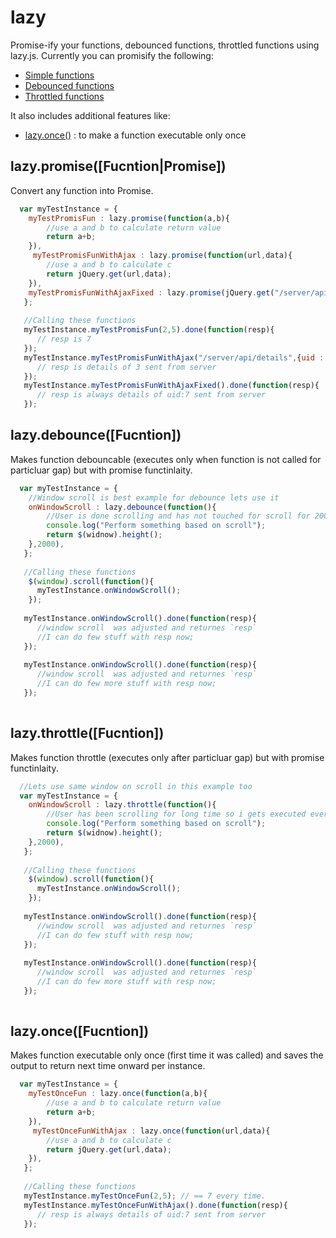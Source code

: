 # lazy
Promise-ify your functions, debounced functions, throttled functions using lazy.js. Currently you can promisify the following: 
- [Simple functions](#lazypromisefucntionpromise)
- [Debounced functions](#lazydebouncefucntion)
- [Throttled functions](#lazythrottlefucntion)

It also includes additional features like:
- [lazy.once()](#lazyoncefucntion) : to make a function executable only once

## lazy.promise([Fucntion|Promise])
Convert any function into Promise.
```javascript
  var myTestInstance = {
    myTestPromisFun : lazy.promise(function(a,b){
        //use a and b to calculate return value
        return a+b;
    }),
     myTestPromisFunWithAjax : lazy.promise(function(url,data){
        //use a and b to calculate c
        return jQuery.get(url,data);
    }),
    myTestPromisFunWithAjaxFixed : lazy.promise(jQuery.get("/server/api/details",{uid : 7 });)
   };
   
   //Calling these functions
   myTestInstance.myTestPromisFun(2,5).done(function(resp){
      // resp is 7
   });
   myTestInstance.myTestPromisFunWithAjax("/server/api/details",{uid : 3 }).done(function(resp){
      // resp is details of 3 sent from server
   });
   myTestInstance.myTestPromisFunWithAjaxFixed().done(function(resp){
      // resp is always details of uid:7 sent from server
   });
```


## lazy.debounce([Fucntion])
Makes function debouncable (executes only when function is not called for particluar gap) but with promise functinlaity.
```javascript
  var myTestInstance = {
    //Window scroll is best example for debounce lets use it
    onWindowScroll : lazy.debounce(function(){
        //User is done scrolling and has not touched for scroll for 2000 milliseconds now
        console.log("Perform something based on scroll");
        return $(widnow).height();
    },2000),
   };
   
   //Calling these functions
    $(window).scroll(function(){
      myTestInstance.onWindowScroll();
    });
   
   myTestInstance.onWindowScroll().done(function(resp){
      //window scroll  was adjusted and returnes `resp`
      //I can do few stuff with resp now;
   });
   
   myTestInstance.onWindowScroll().done(function(resp){
      //window scroll  was adjusted and returnes `resp`
      //I can do few more stuff with resp now;
   });
   
```

## lazy.throttle([Fucntion])
Makes function throttle (executes only after particluar gap) but with promise functinlaity.
```javascript
  //Lets use same window on scroll in this example too
  var myTestInstance = {
    onWindowScroll : lazy.throttle(function(){
        //User has been scrolling for long time so i gets executed every 2000 milliseconds
        console.log("Perform something based on scroll");
        return $(widnow).height();
    },2000),
   };
   
   //Calling these functions
    $(window).scroll(function(){
      myTestInstance.onWindowScroll();
    });
   
   myTestInstance.onWindowScroll().done(function(resp){
      //window scroll  was adjusted and returnes `resp`
      //I can do few stuff with resp now;
   });
   
   myTestInstance.onWindowScroll().done(function(resp){
      //window scroll  was adjusted and returnes `resp`
      //I can do few more stuff with resp now;
   });
   
```


## lazy.once([Fucntion])
Makes function executable only once (first time it was called) and saves the output to return next time onward per instance.
```javascript
  var myTestInstance = {
    myTestOnceFun : lazy.once(function(a,b){
        //use a and b to calculate return value
        return a+b;
    }),
     myTestOnceFunWithAjax : lazy.once(function(url,data){
        //use a and b to calculate c
        return jQuery.get(url,data);
    }),
   };
   
   //Calling these functions
   myTestInstance.myTestOnceFun(2,5); // == 7 every time.
   myTestInstance.myTestOnceFunWithAjax().done(function(resp){
      // resp is always details of uid:7 sent from server
   });
```


